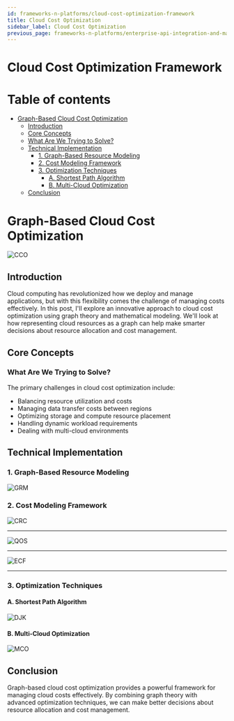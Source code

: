 ```yaml
---
id: frameworks-n-platforms/cloud-cost-optimization-framework
title: Cloud Cost Optimization
sidebar_label: Cloud Cost Optimization
previous_page: frameworks-n-platforms/enterprise-api-integration-and-management-platform
---
```


# Cloud Cost Optimization Framework

Table of contents
=================

<!--ts-->
   * [Graph-Based Cloud Cost Optimization](#graph-based-cloud-cost-optimization)
        * [Introduction](#introduction)
        * [Core Concepts](#core-concepts)
        * [What Are We Trying to Solve?](#what-are-we-trying-to-solve)
        * [Technical Implementation](#technical-implementation)
            * [1. Graph-Based Resource Modeling](#1-graph-based-resource-modeling)
            * [2. Cost Modeling Framework](#2-cost-modeling-framework)
            * [3. Optimization Techniques](#3-optimization-techniques)
               * [A. Shortest Path Algorithm](#a-shortest-path-algorithm)
               * [B. Multi-Cloud Optimization](#b-multi-cloud-optimization)
        * [Conclusion](#conclusion)
<!--te-->

# Graph-Based Cloud Cost Optimization

![CCO](https://github.com/user-attachments/assets/f5281be9-94f3-4d3d-99b4-cf2e2d45deae)

## Introduction

Cloud computing has revolutionized how we deploy and manage applications, but with this flexibility comes the challenge of managing costs effectively. In this post, I'll explore an innovative approach to cloud cost optimization using graph theory and mathematical modeling. We'll look at how representing cloud resources as a graph can help make smarter decisions about resource allocation and cost management.

## Core Concepts

### What Are We Trying to Solve?

The primary challenges in cloud cost optimization include:
- Balancing resource utilization and costs
- Managing data transfer costs between regions
- Optimizing storage and compute resource placement
- Handling dynamic workload requirements
- Dealing with multi-cloud environments

## Technical Implementation

### 1. Graph-Based Resource Modeling

![GRM](https://github.com/user-attachments/assets/24d41a9c-0d6f-4317-a208-fc9008b24a24)

### 2. Cost Modeling Framework

![CRC](https://github.com/user-attachments/assets/7d9cfc29-6b4a-4684-a22b-266ceab3ff82)

-----------

![QOS](https://github.com/user-attachments/assets/271e6916-ee92-4200-aed0-3cc1abfbe2d5)

-----------

![ECF](https://github.com/user-attachments/assets/9209c30c-bfe8-48bc-9a54-50b3853ab9c1)

-----------

### 3. Optimization Techniques

#### A. Shortest Path Algorithm

![DJK](https://github.com/user-attachments/assets/27200c1f-e047-4edc-9a00-bb4139ad2d13)

#### B. Multi-Cloud Optimization

![MCO](https://github.com/user-attachments/assets/17670777-a27b-4885-83cd-97df69252a9b)

## Conclusion

Graph-based cloud cost optimization provides a powerful framework for managing cloud costs effectively. By combining graph theory with advanced optimization techniques, we can make better decisions about resource allocation and cost management.
